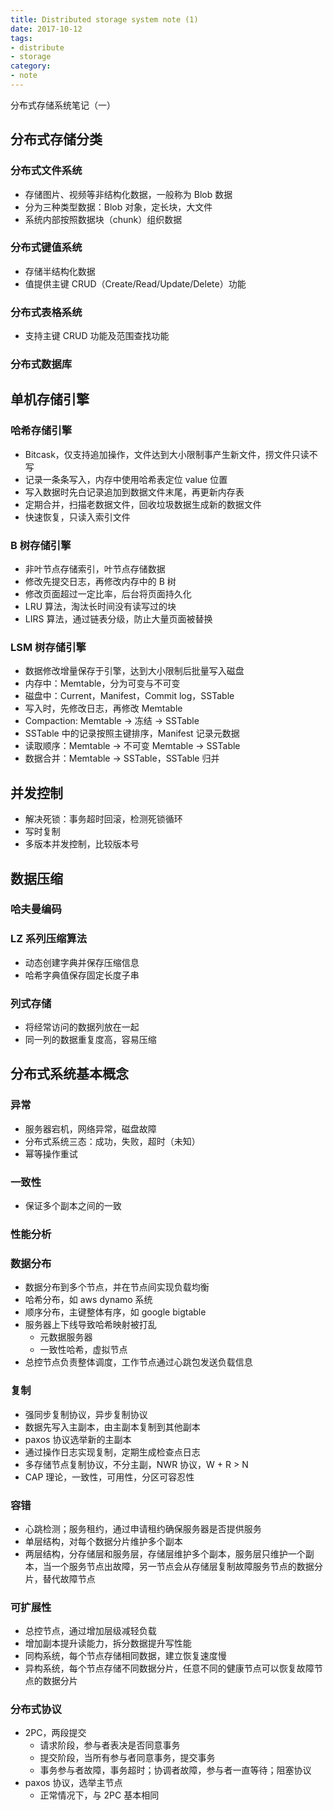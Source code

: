 ```yaml
---
title: Distributed storage system note (1)
date: 2017-10-12
tags:
- distribute
- storage
category:
- note
---
```


分布式存储系统笔记（一）

<!-- more -->

## 分布式存储分类

### 分布式文件系统

- 存储图片、视频等非结构化数据，一般称为 Blob 数据
- 分为三种类型数据：Blob 对象，定长块，大文件
- 系统内部按照数据块（chunk）组织数据

### 分布式键值系统

- 存储半结构化数据
- 值提供主键 CRUD（Create/Read/Update/Delete）功能

### 分布式表格系统

- 支持主键 CRUD 功能及范围查找功能

### 分布式数据库

## 单机存储引擎

### 哈希存储引擎

- Bitcask，仅支持追加操作，文件达到大小限制事产生新文件，捞文件只读不写
- 记录一条条写入，内存中使用哈希表定位 value 位置
- 写入数据时先白记录追加到数据文件末尾，再更新内存表
- 定期合并，扫描老数据文件，回收垃圾数据生成新的数据文件
- 快速恢复，只读入索引文件

### B 树存储引擎

- 非叶节点存储索引，叶节点存储数据
- 修改先提交日志，再修改内存中的 B 树
- 修改页面超过一定比率，后台将页面持久化
- LRU 算法，淘汰长时间没有读写过的块
- LIRS 算法，通过链表分级，防止大量页面被替换

### LSM 树存储引擎

- 数据修改增量保存于引擎，达到大小限制后批量写入磁盘
- 内存中：Memtable，分为可变与不可变
- 磁盘中：Current，Manifest，Commit log，SSTable
- 写入时，先修改日志，再修改 Memtable
- Compaction: Memtable -> 冻结 -> SSTable
- SSTable 中的记录按照主键排序，Manifest 记录元数据
- 读取顺序：Memtable -> 不可变 Memtable -> SSTable
- 数据合并：Memtable -> SSTable，SSTable 归并


## 并发控制

- 解决死锁：事务超时回滚，检测死锁循环
- 写时复制
- 多版本并发控制，比较版本号

## 数据压缩

### 哈夫曼编码

### LZ 系列压缩算法

- 动态创建字典并保存压缩信息
- 哈希字典值保存固定长度子串

### 列式存储

- 将经常访问的数据列放在一起
- 同一列的数据重复度高，容易压缩


## 分布式系统基本概念

### 异常

- 服务器宕机，网络异常，磁盘故障
- 分布式系统三态：成功，失败，超时（未知）
- 幂等操作重试

### 一致性

- 保证多个副本之间的一致

### 性能分析

### 数据分布

- 数据分布到多个节点，并在节点间实现负载均衡
- 哈希分布，如 aws dynamo 系统
- 顺序分布，主键整体有序，如 google bigtable
- 服务器上下线导致哈希映射被打乱
    + 元数据服务器
    + 一致性哈希，虚拟节点
- 总控节点负责整体调度，工作节点通过心跳包发送负载信息

### 复制

- 强同步复制协议，异步复制协议
- 数据先写入主副本，由主副本复制到其他副本
- paxos 协议选举新的主副本
- 通过操作日志实现复制，定期生成检查点日志
- 多存储节点复制协议，不分主副，NWR 协议，W + R > N
- CAP 理论，一致性，可用性，分区可容忍性

### 容错

- 心跳检测；服务租约，通过申请租约确保服务器是否提供服务
- 单层结构，对每个数据分片维护多个副本
- 两层结构，分存储层和服务层，存储层维护多个副本，服务层只维护一个副本，当一个服务节点出故障，另一节点会从存储层复制故障服务节点的数据分片，替代故障节点

### 可扩展性

- 总控节点，通过增加层级减轻负载
- 增加副本提升读能力，拆分数据提升写性能
- 同构系统，每个节点存储相同数据，建立恢复速度慢
- 异构系统，每个节点存储不同数据分片，任意不同的健康节点可以恢复故障节点的数据分片

### 分布式协议

- 2PC，两段提交
    + 请求阶段，参与者表决是否同意事务
    + 提交阶段，当所有参与者同意事务，提交事务
    + 事务参与者故障，事务超时；协调者故障，参与者一直等待；阻塞协议
- paxos 协议，选举主节点
    + 正常情况下，与 2PC 基本相同
